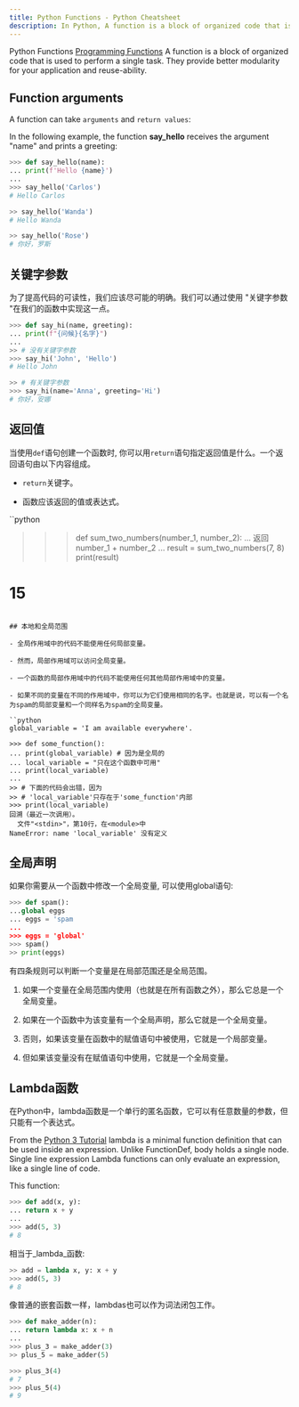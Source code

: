 ```yaml
---
title: Python Functions - Python Cheatsheet
description: In Python, A function is a block of organized code that is used to perform a single task.
---
```


<base-title :title="frontmatter.title" :description="frontmatter.description">
Python Functions
</base-title>

<base-disclaimer>
  <base-disclaimer-title>
    <a target="_blank" href="https://en.wikiversity.org/wiki/Programming_Fundamentals/Functions">Programming Functions</a>
  </base-disclaimer-title>
  <base-disclaimer-content>
    A function is a block of organized code that is used to perform a single task. They provide better modularity for your application and reuse-ability.
  </base-disclaimer-content>
</base-disclaimer>

## Function arguments

A function can take `arguments` and `return values`:

In the following example, the function **say_hello** receives the argument "name" and prints a greeting:

```python
>>> def say_hello(name):
... print(f'Hello {name}')
...
>>> say_hello('Carlos')
# Hello Carlos

>> say_hello('Wanda')
# Hello Wanda

>> say_hello('Rose')
# 你好，罗斯
```

## 关键字参数

为了提高代码的可读性，我们应该尽可能的明确。我们可以通过使用 "关键字参数 "在我们的函数中实现这一点。

```python
>>> def say_hi(name, greeting):
... print(f"{问候}{名字}")
...
>> # 没有关键字参数
>>> say_hi('John', 'Hello')
# Hello John

>> # 有关键字参数
>>> say_hi(name='Anna', greeting='Hi')
# 你好，安娜
```

## 返回值

当使用`def`语句创建一个函数时, 你可以用`return`语句指定返回值是什么。一个返回语句由以下内容组成。

- `return`关键字。

- 函数应该返回的值或表达式。

``python
>>> def sum_two_numbers(number_1, number_2):
... 返回 number_1 + number_2
...
>> result = sum_two_numbers(7, 8)
>> print(result)
# 15
```

## 本地和全局范围

- 全局作用域中的代码不能使用任何局部变量。

- 然而，局部作用域可以访问全局变量。

- 一个函数的局部作用域中的代码不能使用任何其他局部作用域中的变量。

- 如果不同的变量在不同的作用域中，你可以为它们使用相同的名字。也就是说，可以有一个名为spam的局部变量和一个同样名为spam的全局变量。

``python
global_variable = 'I am available everywhere'.

>>> def some_function():
... print(global_variable) # 因为是全局的
... local_variable = "只在这个函数中可用"
... print(local_variable)
...
>> # 下面的代码会出错，因为
>> # 'local_variable'只存在于'some_function'内部
>>> print(local_variable)
回溯（最近一次调用）。
  文件"<stdin>"，第10行，在<module>中
NameError: name 'local_variable' 没有定义
```

## 全局声明

如果你需要从一个函数中修改一个全局变量, 可以使用global语句:

```python
>>> def spam():
...global eggs
... eggs = 'spam
...
>>> eggs = 'global'
>>> spam()
>> print(eggs)
```

有四条规则可以判断一个变量是在局部范围还是全局范围。

1. 如果一个变量在全局范围内使用（也就是在所有函数之外），那么它总是一个全局变量。

1. 如果在一个函数中为该变量有一个全局声明，那么它就是一个全局变量。

1. 否则，如果该变量在函数中的赋值语句中被使用，它就是一个局部变量。

1. 但如果该变量没有在赋值语句中使用，它就是一个全局变量。

## Lambda函数

在Python中，lambda函数是一个单行的匿名函数，它可以有任意数量的参数，但只能有一个表达式。

<base-disclaimer>
  <base-disclaimer-title>
    From the <a target="_blank" href="https://docs.python.org/3/library/ast.html?highlight=lambda#function-and-class-definitions">Python 3 Tutorial</a>
  </base-disclaimer-title>
  <base-disclaimer-content>
    lambda is a minimal function definition that can be used inside an expression. Unlike FunctionDef, body holds a single node.
  </base-disclaimer-content>
</base-disclaimer>

<base-warning>
  <base-warning-title>
    Single line expression
  </base-warning-title>
  <base-warning-content>
    Lambda functions can only evaluate an expression, like a single line of code.
  </base-warning-content>
</base-warning>

This function:

```python
>>> def add(x, y):
... return x + y
...
>>> add(5, 3)
# 8
```

相当于_lambda_函数:

```python
>> add = lambda x, y: x + y
>>> add(5, 3)
# 8
```

像普通的嵌套函数一样，lambdas也可以作为词法闭包工作。

```python
>>> def make_adder(n):
... return lambda x: x + n
...
>>> plus_3 = make_adder(3)
>> plus_5 = make_adder(5)

>>> plus_3(4)
# 7
>>> plus_5(4)
# 9
```


